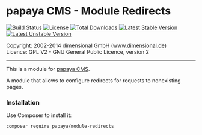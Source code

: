 # papaya CMS - Module Redirects

[![Build Status](https://travis-ci.org/papayaCMS/papayacms-module-redirects.svg?branch=master)](https://travis-ci.org/papayaCMS/papayacms-redirects)
[![License](https://poser.pugx.org/papaya/module-redirects/license.svg)](https://packagist.org/packages/papaya/module-redirects)
[![Total Downloads](https://poser.pugx.org/papaya/module-redirects/downloads.svg)](https://packagist.org/packages/papaya/module-redirects)
[![Latest Stable Version](https://poser.pugx.org/papaya/module-redirects/v/stable.svg)](https://packagist.org/packages/papaya/module-redirects)
[![Latest Unstable Version](https://poser.pugx.org/papaya/module-redirects/v/unstable.svg)](https://packagist.org/packages/papaya/module-redirects)


Copyright: 2002-2014 dimensional GmbH (www.dimensional.de)<br/>
Licence: GPL V2 - GNU General Public Licence, version 2

-----------------------------------------------------------------------

This is a module for [papaya CMS](http://www.papaya.cms.com/).

A module that allows to configure redirects for requests
to nonexisting pages.

### Installation

Use Composer to install it:

```
composer require papaya/module-redirects
```
